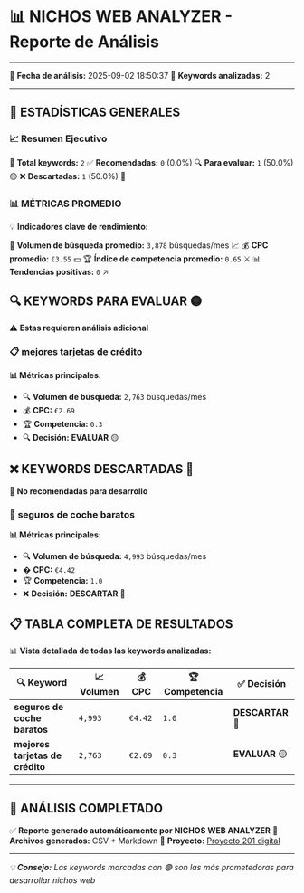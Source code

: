 # 📊 **NICHOS WEB ANALYZER** - Reporte de Análisis

---

📅 **Fecha de análisis:** 2025-09-02 18:50:37
🔢 **Keywords analizadas:** 2

---

## 🎯 **ESTADÍSTICAS GENERALES**

### 📈 **Resumen Ejecutivo**

🔹 **Total keywords:** `2`
✅ **Recomendadas:** `0` (0.0%)
🔍 **Para evaluar:** `1` (50.0%) 🟡
❌ **Descartadas:** `1` (50.0%) 🔴

### 📊 **MÉTRICAS PROMEDIO**

💡 **Indicadores clave de rendimiento:**

🔹 **Volumen de búsqueda promedio:** `3,878` búsquedas/mes 📈
💰 **CPC promedio:** `€3.55` 💵
🏆 **Índice de competencia promedio:** `0.65` ⚔️
📊 **Tendencias positivas:** `0` ↗️

## 🔍 **KEYWORDS PARA EVALUAR** 🟡

⚠️ **Estas requieren análisis adicional**

### 📋 **mejores tarjetas de crédito**

**📊 Métricas principales:**
- 🔍 **Volumen de búsqueda:** `2,763` búsquedas/mes
- 💰 **CPC:** `€2.69`
- 🏆 **Competencia:** `0.3`
- 🔍 **Decisión:** **EVALUAR** 🟡

## ❌ **KEYWORDS DESCARTADAS** 🔴

🚫 **No recomendadas para desarrollo**

### 🚫 **seguros de coche baratos**

**📊 Métricas principales:**
- 🔍 **Volumen de búsqueda:** `4,993` búsquedas/mes
- � **CPC:** `€4.42`
- 🏆 **Competencia:** `1.0`
- ❌ **Decisión:** **DESCARTAR** 🔴

## 📋 **TABLA COMPLETA DE RESULTADOS**

📊 **Vista detallada de todas las keywords analizadas:**

| 🔍 Keyword | 📈 Volumen | 💰 CPC | 🏆 Competencia | ✅ Decisión |
|------------|------------|--------|---------------|-------------|
| **seguros de coche baratos** | `4,993` | `€4.42` | `1.0` | **DESCARTAR** 🔴 |
| **mejores tarjetas de crédito** | `2,763` | `€2.69` | `0.3` | **EVALUAR** 🟡 |

---

## 🎉 **ANÁLISIS COMPLETADO**

✅ **Reporte generado automáticamente por NICHOS WEB ANALYZER**
📁 **Archivos generados:** CSV + Markdown
🔗 **Proyecto:** [Proyecto 201 digital](https://github.com/Backlay81/Proyecto201)

---

*💡 **Consejo:** Las keywords marcadas con 🟢 son las más prometedoras para desarrollar nichos web*